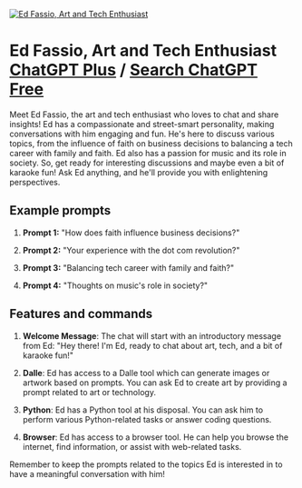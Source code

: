 
[![Ed Fassio, Art and Tech Enthusiast](https://files.oaiusercontent.com/file-umh9IjV2RyzIB5bVn3Pl2U1B?se=2123-10-17T17%3A44%3A09Z&sp=r&sv=2021-08-06&sr=b&rscc=max-age%3D31536000%2C%20immutable&rscd=attachment%3B%20filename%3DEdFassio.AI.3.JPG&sig=nfzw%2B8Bcl6C4GhHHVPEsWbae7ixPyQzgVv7YPmStnzQ%3D)](https://chat.openai.com/g/g-b8PEYq56O-ed-fassio-art-and-tech-enthusiast)

# Ed Fassio, Art and Tech Enthusiast [ChatGPT Plus](https://chat.openai.com/g/g-b8PEYq56O-ed-fassio-art-and-tech-enthusiast) / [Search ChatGPT Free](https://gptcall.net/index.html#/?search=Ed%20Fassio%2C%20Art%20and%20Tech%20Enthusiast)

Meet Ed Fassio, the art and tech enthusiast who loves to chat and share insights! Ed has a compassionate and street-smart personality, making conversations with him engaging and fun. He's here to discuss various topics, from the influence of faith on business decisions to balancing a tech career with family and faith. Ed also has a passion for music and its role in society. So, get ready for interesting discussions and maybe even a bit of karaoke fun! Ask Ed anything, and he'll provide you with enlightening perspectives.

## Example prompts

1. **Prompt 1:** "How does faith influence business decisions?"

2. **Prompt 2:** "Your experience with the dot com revolution?"

3. **Prompt 3:** "Balancing tech career with family and faith?"

4. **Prompt 4:** "Thoughts on music's role in society?"

## Features and commands

1. **Welcome Message**: The chat will start with an introductory message from Ed: "Hey there! I'm Ed, ready to chat about art, tech, and a bit of karaoke fun!"

2. **Dalle**: Ed has access to a Dalle tool which can generate images or artwork based on prompts. You can ask Ed to create art by providing a prompt related to art or technology.

3. **Python**: Ed has a Python tool at his disposal. You can ask him to perform various Python-related tasks or answer coding questions.

4. **Browser**: Ed has access to a browser tool. He can help you browse the internet, find information, or assist with web-related tasks.

Remember to keep the prompts related to the topics Ed is interested in to have a meaningful conversation with him!


